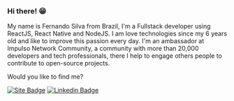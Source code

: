 ### Hi there! 😁
My name is Fernando Silva from Brazil, I'm a Fullstack developer using ReactJS, React Native and NodeJS. I am love technologies since my 6 years old and like to improve this passion every day. I'm an ambassador at Impulso Network Community, a community with more than 20,000 developers and tech professionals, there I help to engage others people to contribute to open-source projects. 


Would you like to find me?

[![Site Badge](https://img.shields.io/website?style=flat-square&url=https%3A%2F%2Fwww.fdoors.com.br)](https://fdoors.com.br/)
[![Linkedin Badge](https://img.shields.io/badge/-LinkedIn-blue?style=flat-square&logo=Linkedin&logoColor=white&link=https://www.linkedin.com/in/fernandoors)](https://www.linkedin.com/in/fernandoors)


